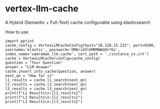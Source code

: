 # vertex-llm-cache
A Hybrid (Semantic + Full-Text) cache configurable using elasticsearch 

How to use 
```
import pprint
cache_config = VertexLLMCacheConfig(host="10.128.15.232", port=9200, username='elastic', password='OMAridSl6MRMWAGDn*6z', index_name='vamramak_llm_cache', cert_path = './instance_ss.crt')
cache = VertexLLMCache(config=cache_config)
question = "Your Question"
answer = "LLM Answer"
cache.insert_into_cache(question, answer)
next_qn = "How far is"
l1_results = cache.l1_search(next_qn)
l2_results = cache.l2_search(next_qn)
l3_results = cache.l3_search(next_qn)
print(f"L1 Results\n:{l1_results}")
print(f"L2 Results\n:{l2_results}")
print(f"L3 Results\n:{l3_results}")
```

